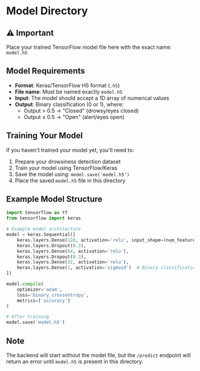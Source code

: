 # Model Directory

## ⚠️ Important

Place your trained TensorFlow model file here with the exact name: `model.h5`

## Model Requirements

- **Format**: Keras/TensorFlow H5 format (`.h5`)
- **File name**: Must be named exactly `model.h5`
- **Input**: The model should accept a 1D array of numerical values
- **Output**: Binary classification (0 or 1), where:
  - Output > 0.5 → "Closed" (drowsy/eyes closed)
  - Output ≤ 0.5 → "Open" (alert/eyes open)

## Training Your Model

If you haven't trained your model yet, you'll need to:

1. Prepare your drowsiness detection dataset
2. Train your model using TensorFlow/Keras
3. Save the model using: `model.save('model.h5')`
4. Place the saved `model.h5` file in this directory

## Example Model Structure

```python
import tensorflow as tf
from tensorflow import keras

# Example model architecture
model = keras.Sequential([
    keras.layers.Dense(128, activation='relu', input_shape=(num_features,)),
    keras.layers.Dropout(0.3),
    keras.layers.Dense(64, activation='relu'),
    keras.layers.Dropout(0.3),
    keras.layers.Dense(32, activation='relu'),
    keras.layers.Dense(1, activation='sigmoid')  # Binary classification
])

model.compile(
    optimizer='adam',
    loss='binary_crossentropy',
    metrics=['accuracy']
)

# After training
model.save('model.h5')
```

## Note

The backend will start without the model file, but the `/predict` endpoint will return an error until `model.h5` is present in this directory.

